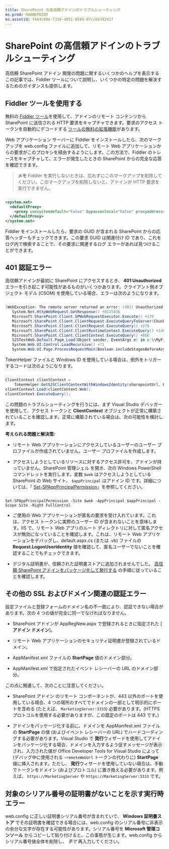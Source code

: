 ```yaml
---
title: SharePoint の高信頼アドインのトラブルシューティング
ms.prod: SHAREPOINT
ms.assetid: f464c89e-f318-4051-8589-07cc6b34241f
---
```



# SharePoint の高信頼アドインのトラブルシューティング
高信頼 SharePoint アドイン 開発の問題に関するいくつかのヘルプを表示する
この記事では、Fiddler ツールについて説明し、いくつかの特定の問題を解決するためのガイダンスも提供します。
  
    
    


## Fiddler ツールを使用する

無料の  [Fiddler ツール](http://www.telerik.com/fiddler)を使用して、アドインのリモート コンテンツから SharePoint に送信される HTTP 要求をキャプチャできます。要求のアクセス トークンを自動的にデコードする [ツールの無料の拡張機能](https://github.com/andrewconnell/SPOAuthFiddlerExt)があります。
  
    
    
Web アプリケーション サーバーに Fiddler をインストールしたら、次のマークアップを web.config ファイルに追加して、リモート Web アプリケーションからの要求がこのプロキシを経由するようにします。この方法で、Fiddler のトレースをキャプチャして、エラーが発生したときの SharePoint からの完全な応答を確認できます。
  
    
    

> **メモ**
> Fiddler を実行しないときは、忘れずにこのマークアップを削除してください。このマークアップを削除しないと、アドインが HTTP 要求を実行できません。 
  
    
    



```XML

<system.net>
  <defaultProxy>
    <proxy usesystemdefault="False" bypassonlocal="False" proxyaddress="http://127.0.0.1:8888" />
  </defaultProxy>
</system.net>
```

Fiddler をインストールしたら、要求の GUID が含まれる SharePoint からの応答ヘッダーもチェックできます。この要求 GUID は関連付け ID であり、これをログ内で検索することで、その要求に関連するログ エラーがあれば見つけることができます。
  
    
    

## 401 認証エラー
<a name="UnauthorizedException"> </a>

高信頼アドインが最初に SharePoint にアクセスするとき、 **401 Unauthorized** エラーを引き起こす可能性があるものがいくつかあります。クライアント側オブジェクト モデル (CSOM) を使用している場合、エラーは次のようになります。
  
    
    
```cs

[WebException: The remote server returned an error: (401) Unauthorized.]
   System.Net.HttpWebRequest.GetResponse() +8515936
   Microsoft.SharePoint.Client.SPWebRequestExecutor.Execute() +178
   Microsoft.SharePoint.Client.ClientRequest.ExecuteQueryToServer(ChunkStringBuilder sb) +1427
   Microsoft.SharePoint.Client.ClientRequest.ExecuteQuery() +270
   Microsoft.SharePoint.Client.ClientRuntimeContext.ExecuteQuery() +146
   Microsoft.SharePoint.Client.ClientContext.ExecuteQuery() +666
   S2STestWeb.Default.Page_Load(Object sender, EventArgs e) in c:\\MyFiles\\HightrustTest\\HightrustTestWeb\\Default.aspx.cs:28
   System.Web.UI.Control.LoadRecursive() +71
   System.Web.UI.Page.ProcessRequestMain(Boolean includeStagesBeforeAsyncPoint, Boolean includeStagesAfterAsyncPoint) +3178```

TokenHelper ファイルと Windows ID を使用している場合は、例外をトリガーするコードは次のようになります。
  
    
    


```cs

ClientContext clientContext =
    TokenHelper.GetS2SClientContextWithWindowsIdentity(sharepointUrl, Request.LogonUserIdentity); 
clientContext.Load(clientContext.Web);
clientContext.ExecuteQuery();```

この問題のトラブルシューティングを行うには、まず Visual Studio デバッガーを使用して、アクセス トークンと **ClientContext** オブジェクトが正常に構築されていることを確認します。正常に構築されている場合は、次の可能性を検討します。
  
    
    
 **考えられる問題と解決策:**
  
    
    

- リモート Web アプリケーションにアクセスしているユーザーのユーザー プロファイルが作成されていません。ユーザー プロファイルを作成します。
    
  
- アクセスしようとしているリソースに対するアクセス許可を、アドインが持っていません。SharePoint 管理シェル を開き、次の Windows PowerShell コマンドレットを実行します。変数  `$web` はアクセスしようとしている SharePoint の Web サイト、 `$appPrincipal` はアドイン ID です。詳細については、「 [Set-SPAppPrincipalPermission](http://technet.microsoft.com/ja-jp/library/jj219714%28v=office.15%29.aspx)」を参照してください。
    ```
  
Set-SPAppPrincipalPermission -Site $web -AppPrincipal $appPrincipal -Scope Site -Right FullControl```

- ご使用の Web アプリケーションが匿名の要求を受け入れています。これは、アクセス トークンに実際のユーザー ID が含まれないことを意味します。IIS で、リモート Web アプリのルート ディレクトリに対して匿名アクセスが無効になっていることを確認します。これは、リモート Web アプリケーションをデバッグし、default.aspx.cs (または .vb) ファイルの **Request.LogonUserIdentity** 値を確認して、匿名ユーザーでないことを確認することでもチェックできます。
    
  
- デジタル証明書が、信頼された証明書ストアに追加されませんでした。 [高信頼 SharePoint アドインをパッケージ化して発行する](package-and-publish-high-trust-sharepoint-add-ins.md) の手順に従っていることを確認します。
    
  

## その他の SSL およびドメイン関連の認証エラー
<a name="DomainRelatedErrors"> </a>

設定ファイルと登録フォームのドメイン名の不一致により、認証できない場合があります。次の 4 つの値が完全に同一でなければなりません。
  
    
    

- SharePoint アドインが AppRegNew.aspx で登録されるときに指定された [ **アドイン ドメイン**]。
    
  
- リモート Web アプリケーションのセキュリティ証明書が登録されているドメイン。
    
  
- AppManifest.xml ファイルの **StartPage** 値のドメイン部分。
    
  
- AppManifest.xml で指定されたイベント レシーバーの URL のドメイン部分。
    
  
この点に関連して、次のことに注意してください。
  
    
    

- SharePoint アドイン のリモート コンポーネントが、443 以外のポートを使用している場合、4 つの場所のすべてでドメインの一部として明示的にポートを含める (たとえば、 `MarketingServer:3333`) 必要があります。(HTTPS プロトコルを使用する必要がありますが、この既定のポートは 443 です。)
    
  
- アドインをパッケージ化する前に、ドメインを AppManifest.xml ファイルの **StartPage** の値 (およびイベント レシーバーの URL) でハードコーディングする必要があります。Visual Studio で **発行**ウィザードを使用してアドインをパッケージ化する場合、ドメインを入力するよう促すメッセージが表示され、入力された値が Office Developer Tools for Visual Studio によって (デバッグ中に使用される  `~remoteWebUrl` トークンの代わりに) **StartPage** 値に挿入されます。ただし、 **発行**ウィザードを使用していない場合は、手動でトークンをドメイン (およびプロトコル) に置き換える必要があります。例えば、 `https://MarketingServer` や `https://MarketingServer:3333` です。
    
  

## 対象のシリアル番号の証明書がないことを示す実行時エラー
<a name="DomainRelatedErrors"> </a>

web.config に正しい証明書シリアル番号が含まれていて、 **Windows 証明書ストア** でその証明書を確認できる場合には、web.config のシリアル番号に非表示の余分な文字が存在する可能性があります。シリアル番号を **Microsoft 管理コンソール** からコピーして貼り付けると、この事態が生じます。web.config からシリアル番号値全体を削除し、 *手で*  再入力してください。
  
    
    

